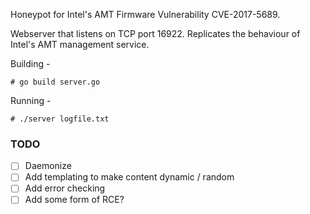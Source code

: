 Honeypot for Intel's AMT Firmware Vulnerability CVE-2017-5689.

Webserver that listens on TCP port 16922. Replicates the behaviour of Intel's AMT management service.

Building -

```# go build server.go```

Running - 

```# ./server logfile.txt```

### TODO
- [ ] Daemonize
- [ ] Add templating to make content dynamic / random
- [ ] Add error checking
- [ ] Add some form of RCE?

